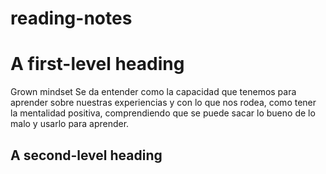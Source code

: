 # reading-notes
# A first-level heading
Grown mindset
Se da entender como la capacidad que tenemos para aprender sobre nuestras experiencias y con lo que nos rodea, como tener la mentalidad positiva, comprendiendo que se puede sacar lo bueno de lo malo y usarlo para aprender.
## A second-level heading
